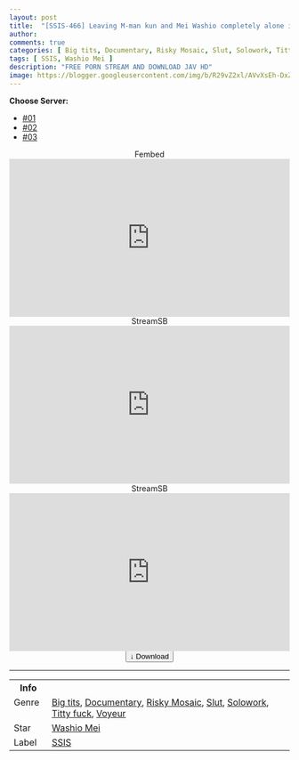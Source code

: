 ```yaml
---
layout: post
title:  "[SSIS-466] Leaving M-man kun and Mei Washio completely alone in a house in the suburbs for 3 days without a minute or a second to spare"
author:
comments: true
categories: [ Big tits, Documentary, Risky Mosaic, Slut, Solowork, Titty fuck, Voyeur ]
tags: [ SSIS, Washio Mei ]
description: "FREE PORN STREAM AND DOWNLOAD JAV HD"
image: https://blogger.googleusercontent.com/img/b/R29vZ2xl/AVvXsEh-DxZ42cwxh4SniMxDAUKCHJCCyer_rarwF55CvH54BfjDQEjrWN0PyRmOY_W1E4_GlwlwwN8JFQXJd6KoTTKhuu7xiOp1TuFPaHY8qzq-MROjRo8zQItXcIv0TYrxJSPwQ9NfH8h09Nk5t3GGiXK5EIZKFGXvhqW2Eqco8r0CBNHXt8n8asZfC0il/s1600/ssis466pl.jpg
---
```


<div id="utb">
<b>Choose Server:</b>
<ul id="udltb">
<li><a href="#tab1">#01</a></li>
<li><a href="#tab2">#02</a></li>
<li><a href="#tab3">#03</a></li>
</ul>
<div id="udlctn">
<div id="tab1">
<!--- #01 Start --->
<center>Fembed</center>
<div style="padding-bottom:56.25%; position:relative; display:block; width: 100%">
  <iframe width="100%" height="100%"
    src="https://www.watchjavnow.xyz/v/dn6d5uxrzjpqlk7"
    frameborder="0" allowfullscreen="" style="position:absolute; top:0; left: 0">
  </iframe>
</div>
<!--- #01 End --->
</div>
<div id="tab2">
<!--- #02 Start --->
<center>StreamSB</center>
<div style="padding-bottom:56.25%; position:relative; display:block; width: 100%">
  <iframe width="100%" height="100%"
    src="https://playersb.com/e/ujx4jy4xi4jc.html"
    frameborder="0" allowfullscreen="" style="position:absolute; top:0; left: 0">
  </iframe>
</div>
<!--- #02 End --->
</div>
<div id="tab3">
<!--- #03 Start --->
<center>StreamSB</center>
<div style="padding-bottom:56.25%; position:relative; display:block; width: 100%">
  <iframe width="100%" height="100%"
    src="https://streamsb.net/e/h9x25llhrj92.html"
    frameborder="0" allowfullscreen="" style="position:absolute; top:0; left: 0">
  </iframe>
</div>
<!--- #03 End --->
</div>
</div>
</div>

<center>
<a href="/d/ssis-466">
<button class="btn btn-outline-dark py-2 px-5 d-block w-100 show-comments"><b>&darr;</b> Download</button>
</a>
</center>
<hr />
<table>
  <tr>
    <th>Info</th>
  </tr>
  <tr>
    <td>Genre &nbsp;</td>
    <td> <a href="/categories#Big-tits">Big tits</a>, <a href="/categories#Documentary">Documentary</a>, <a href="/categories#Risky-Mosaic">Risky Mosaic</a>, <a href="/categories#Slut">Slut</a>, <a href="/categories#Solowork">Solowork</a>, <a href="/categories#Titty-fuck">Titty fuck</a>, <a href="/categories#Voyeur">Voyeur</a></td>
  </tr>
  <tr>
    <td>Star</td>
    <td> <a href="/tags#Washio-Mei">Washio Mei</a></td>
  </tr>
  <tr>
    <td>Label</td>
    <td> <a href="/tags#SSIS">SSIS</a></td>
  </tr>
</table>
